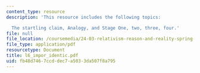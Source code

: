 ```yaml
---
content_type: resource
description: 'This resource includes the following topics:

  The startling claim, Analogy, and Stage One, two, three, four.'
file: null
file_location: /coursemedia/24-03-relativism-reason-and-reality-spring-2005/fb48d7467ccddec7a5033da507f8a795_l6_impor_identic.pdf
file_type: application/pdf
resourcetype: Document
title: l6_impor_identic.pdf
uid: fb48d746-7ccd-dec7-a503-3da507f8a795
---
```


